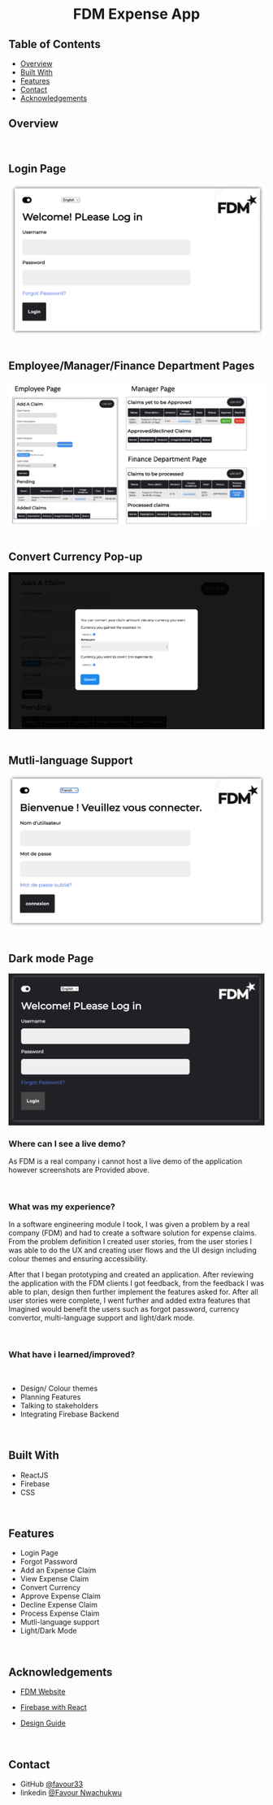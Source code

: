 <!-- Please update value in the {}  -->

<h1 align="center">FDM Expense App</h1>

<!-- <div align="center">
   Solution for a challenge from  <a href="http://devchallenges.io" target="_blank">Devchallenges.io</a>.
</div> -->

<div align="center">
  <h3>
    <!-- <a href="#"
    target="_blank">
      Live Demo
    </a> -->
    <!-- <span> | </span>
    <a href="https://github.com/favour33/error-404">
      Code 
    </a> -->
    <!-- <span> | </span>
    <a href="https://devchallenges.io/challenges/wBunSb7FPrIepJZAg0sY">
      Challenge
    </a> -->
  </h3>
</div>

<!-- TABLE OF CONTENTS -->

## Table of Contents

- [Overview](#overview)
- [Built With](#built-with)
- [Features](#features)
- [Contact](#contact)
- [Acknowledgements](#acknowledgements)

<!-- OVERVIEW -->

## Overview

<br />

<h2>Login Page</h2>
<img src="src/github-images/login.png">
<br />
<br />
<h2>Employee/Manager/Finance Department Pages</h2>
<img src="src/github-images/main-pages.png">
<br />
<br />
<h2>Convert Currency Pop-up</h2>
<img src="src/github-images/convert.png">
<br />
<br />
<h2>Mutli-language Support</h2>
<img src="src/github-images/multi-lan-support.png">
<br />
<br />
<h2>Dark mode Page</h2>
<img src="src/github-images/dark-mode.png">

<br />

### Where can I see a live demo?

As FDM is a real company i cannot host a live demo of the application however screenshots are Provided above.

<br />

### What was my experience? <br />

In a software engineering module I took, I was given a problem by a real company (FDM) and had to create a software solution for expense claims. From the problem definition I created user stories, from the user stories I was able to do the UX and creating user flows and the UI design including colour themes and ensuring accessibility.

After that I began prototyping and created an application. After reviewing the application with the FDM clients I got feedback, from the feedback I was able to plan, design then further implement the features asked for. After all user stories were complete, I went further and added extra features that Imagined would benefit the users such as forgot password, currency convertor, multi-language support and light/dark mode.

<br />

### What have i learned/improved?<br />

<br />

- Design/ Colour themes
- Planning Features
- Talking to stakeholders
- Integrating Firebase Backend

<br />

## Built With

<!-- This section should list any major frameworks that you built your project using. Here are a few examples.-->

- ReactJS
- Firebase
- CSS

<br />

## Features

<!-- List the features of your application or follow the template. Don't share the figma file here :) -->

- Login Page
- Forgot Password
- Add an Expense Claim
- View Expense Claim
- Convert Currency
- Approve Expense Claim
- Decline Expense Claim
- Process Expense Claim
- Mutli-language support
- Light/Dark Mode

<br />

## Acknowledgements

<!-- This section should list any articles or add-ons/plugins that helps you to complete the project. This is optional but it will help you in the future. For exmpale -->

- [FDM Website](https://www.fdmgroup.com)
- [Firebase with React](https://www.pluralsight.com/guides/using-firebase-with-react-and-redux)

- [Design Guide](https://www.checklist.design)

<br />

## Contact

<!-- - Website [your-website.com](https://{your-web-site-link}) -->

- GitHub [@favour33](https://github.com/favour33)
- linkedin [@Favour Nwachukwu](https://www.linkedin.com/in/fn84/})
